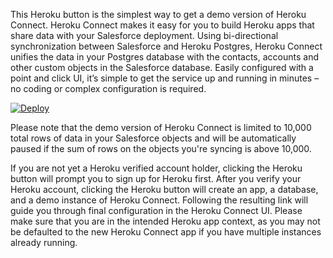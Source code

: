 This Heroku button is the simplest way to get a demo version of Heroku Connect.  Heroku Connect makes it easy for you to build Heroku apps that share data with your Salesforce deployment. Using bi-directional synchronization between Salesforce and Heroku Postgres, Heroku Connect unifies the data in your Postgres database with the contacts, accounts and other custom objects in the Salesforce database. Easily configured with a point and click UI, it’s simple to get the service up and running in minutes – no coding or complex configuration is required.

[![Deploy](https://www.herokucdn.com/deploy/button.png)](https://heroku.com/deploy?template=https://github.com/rrubush/heroku-connect-quickstart)

Please note that the demo version of Heroku Connect is limited to 10,000 total rows of data in your Salesforce objects and will be automatically paused if the sum of rows on the objects you're syncing is above 10,000. 

If you are not yet a Heroku verified account holder, clicking the Heroku button will prompt you to sign up for Heroku first.  After you verify your Heroku account, clicking the Heroku button will create an app, a database, and a demo instance of Heroku Connect.  Following the resulting link will guide you through final configuration in the Heroku Connect UI. Please make sure that you are in the intended Heroku app context, as you may not be defaulted to the new Heroku Connect app if you have multiple instances already running. 
